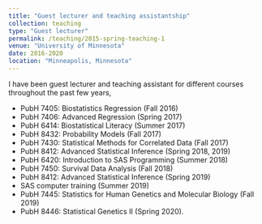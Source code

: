 ```yaml
---
title: "Guest lecturer and teaching assistantship"
collection: teaching
type: "Guest lecturer"
permalink: /teaching/2015-spring-teaching-1
venue: "University of Minnesota"
date: 2016-2020
location: "Minneapolis, Minnesota"
---
```



I have been guest lecturer and teaching assistant for different courses throughout the past few years,

* PubH 7405: Biostatistics Regression (Fall 2016)
* PubH 7406: Advanced Regression (Spring 2017)
* PubH 6414: Biostatistical Literacy (Summer 2017)
* PubH 8432: Probability Models (Fall 2017)
* PubH 7430: Statistical Methods for Correlated Data (Fall 2017)
* PubH 8412: Advanced Statistical Inference (Spring 2018, 2019)
* PubH 6420: Introduction to SAS Programming (Summer 2018)
* PubH 7450: Survival Data Analysis (Fall 2018)
* PubH 8412: Advanced Statistical Inference (Spring 2019)
* SAS computer training (Summer 2019)
* PubH 7445: Statistics for Human Genetics and Molecular Biology (Fall 2019)
* PubH 8446: Statistical Genetics II (Spring 2020).